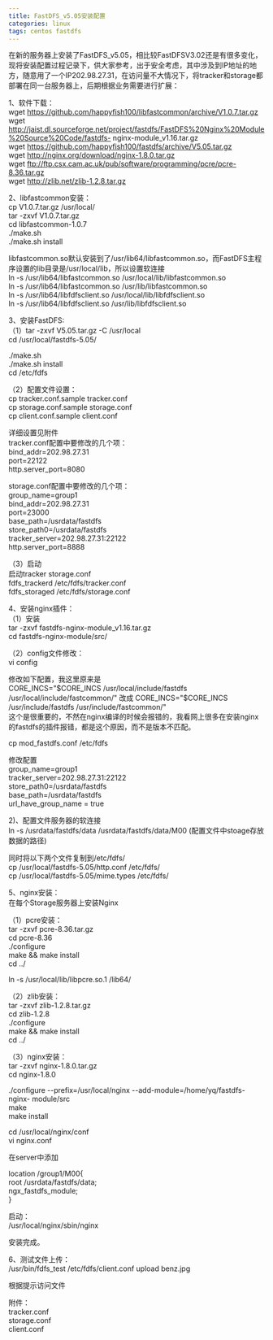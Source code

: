 ```yaml
---
title: FastDFS_v5.05安装配置
categories: linux
tags: centos fastdfs
---
```

在新的服务器上安装了FastDFS_v5.05，相比较FastDFSV3.02还是有很多变化，现将安装配置过程记录下，供大家参考，出于安全考虑，其中涉及到IP地址的地方，随意用了一个IP202.98.27.31，在访问量不大情况下，将tracker和storage都部署在同一台服务器上，后期根据业务需要进行扩展：

1、软件下载：  
wget https://github.com/happyfish100/libfastcommon/archive/V1.0.7.tar.gz  
wget
http://jaist.dl.sourceforge.net/project/fastdfs/FastDFS%20Nginx%20Module%20Source%20Code/fastdfs-
nginx-module_v1.16.tar.gz  
wget https://github.com/happyfish100/fastdfs/archive/V5.05.tar.gz  
wget http://nginx.org/download/nginx-1.8.0.tar.gz  
wget ftp://ftp.csx.cam.ac.uk/pub/software/programming/pcre/pcre-8.36.tar.gz  
wget http://zlib.net/zlib-1.2.8.tar.gz  
  
2、libfastcommon安装：  
cp V1.0.7.tar.gz /usr/local/  
tar -zxvf V1.0.7.tar.gz  
cd libfastcommon-1.0.7  
./make.sh  
./make.sh install  
  
  
libfastcommon.so默认安装到了/usr/lib64/libfastcommon.so，而FastDFS主程序设置的lib目录是/usr/local/lib，所以设置软连接  
ln -s /usr/lib64/libfastcommon.so /usr/local/lib/libfastcommon.so  
ln -s /usr/lib64/libfastcommon.so /usr/lib/libfastcommon.so  
ln -s /usr/lib64/libfdfsclient.so /usr/local/lib/libfdfsclient.so  
ln -s /usr/lib64/libfdfsclient.so /usr/lib/libfdfsclient.so  
  
3、安装FastDFS:  
（1）tar -zxvf V5.05.tar.gz -C /usr/local  
cd /usr/local/fastdfs-5.05/  
  
./make.sh  
./make.sh install  
cd /etc/fdfs  
  
（2）配置文件设置：  
cp tracker.conf.sample tracker.conf  
cp storage.conf.sample storage.conf  
cp client.conf.sample client.conf  
  
详细设置见附件  
tracker.conf配置中要修改的几个项：  
bind_addr=202.98.27.31  
port=22122  
http.server_port=8080  
  
  
storage.conf配置中要修改的几个项：  
group_name=group1  
bind_addr=202.98.27.31  
port=23000  
base_path=/usrdata/fastdfs  
store_path0=/usrdata/fastdfs  
tracker_server=202.98.27.31:22122  
http.server_port=8888  
  
（3）启动  
启动tracker storage.conf  
fdfs_trackerd /etc/fdfs/tracker.conf  
fdfs_storaged /etc/fdfs/storage.conf  
  
4、安装nginx插件：  
（1）安装  
tar -zxvf fastdfs-nginx-module_v1.16.tar.gz  
cd fastdfs-nginx-module/src/  
  
（2）config文件修改：  
vi config  
  
修改如下配置，我这里原来是  
CORE_INCS="$CORE_INCS /usr/local/include/fastdfs
/usr/local/include/fastcommon/"  
改成  
CORE_INCS="$CORE_INCS /usr/include/fastdfs /usr/include/fastcommon/"  
这个是很重要的，不然在nginx编译的时候会报错的，我看网上很多在安装nginx的fastdfs的插件报错，都是这个原因，而不是版本不匹配。  
  
cp mod_fastdfs.conf /etc/fdfs  
  
修改配置  
group_name=group1  
tracker_server=202.98.27.31:22122  
store_path0=/usrdata/fastdfs  
base_path=/usrdata/fastdfs  
url_have_group_name = true  
  
  
  
  
2)、配置文件服务器的软连接  
ln -s /usrdata/fastdfs/data /usrdata/fastdfs/data/M00 (配置文件中stoage存放数据的路径)  
  
  
同时将以下两个文件复制到/etc/fdfs/  
cp /usr/local/fastdfs-5.05/http.conf /etc/fdfs/  
cp /usr/local/fastdfs-5.05/mime.types /etc/fdfs/  
  
  
5、nginx安装：  
在每个Storage服务器上安装Nginx  
  
（1）pcre安装：  
tar -zxvf pcre-8.36.tar.gz  
cd pcre-8.36  
./configure  
make && make install  
cd ../  
  
ln -s /usr/local/lib/libpcre.so.1 /lib64/  
  
（2）zlib安装：  
tar -zxvf zlib-1.2.8.tar.gz  
cd zlib-1.2.8  
./configure  
make && make install  
cd ../  
  
（3）nginx安装：  
tar -zxvf nginx-1.8.0.tar.gz  
cd nginx-1.8.0  
  
./configure --prefix=/usr/local/nginx --add-module=/home/yq/fastdfs-nginx-
module/src  
make  
make install  
  
  
cd /usr/local/nginx/conf  
vi nginx.conf  
  
  
在server中添加  
  
location /group1/M00{  
root /usrdata/fastdfs/data;  
ngx_fastdfs_module;  
}  
  
  
启动：  
/usr/local/nginx/sbin/nginx  
  
安装完成。  
  
6、测试文件上传：  
/usr/bin/fdfs_test /etc/fdfs/client.conf upload benz.jpg  
  
  
根据提示访问文件  
  
  
附件：  
tracker.conf  
storage.conf  
client.conf  

  

